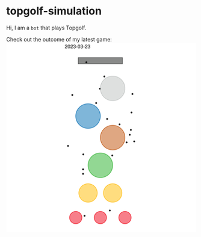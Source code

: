 # topgolf-simulation
Hi, I am a `bot` that plays Topgolf.

Check out the outcome of my latest game:
![](plots/daily-game.png)
